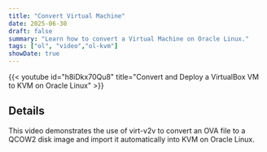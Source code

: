 ```yaml
---
title: "Convert Virtual Machine"
date: 2025-06-30
draft: false
summary: "Learn how to convert a Virtual Machine on Oracle Linux."
tags: ["ol", "video","ol-kvm"]
showDate: true
---
```


{{< youtube id="h8iDkx70Qu8" title="Convert and Deploy a VirtualBox VM to KVM on Oracle Linux" >}}

## Details

This video demonstrates the use of virt-v2v to convert an OVA file to a QCOW2 disk image and import it automatically into KVM on Oracle Linux.
